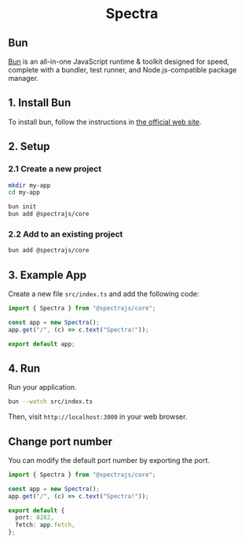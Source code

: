 <h1 align="center">Spectra</h1>

## Bun

[Bun](https://bun.sh) is an all-in-one JavaScript runtime & toolkit
designed for speed, complete with a bundler, test runner, and
Node.js-compatible package manager.

## 1. Install Bun

To install bun, follow the instructions in [the official web site](https://bun.sh).

## 2. Setup

### 2.1 Create a new project

```sh
mkdir my-app
cd my-app

bun init
bun add @spectrajs/core
```

### 2.2 Add to an existing project

```sh
bun add @spectrajs/core
```

## 3. Example App

Create a new file `src/index.ts` and add the following code:

```ts
import { Spectra } from "@spectrajs/core";

const app = new Spectra();
app.get("/", (c) => c.text("Spectra!"));

export default app;
```

## 4. Run

Run your application.

```sh
bun --watch src/index.ts
```

Then, visit `http://localhost:3000` in your web browser.

## Change port number

You can modify the default port number by exporting the port.

```ts
import { Spectra } from "@spectrajs/core";

const app = new Spectra();
app.get("/", (c) => c.text("Spectra!"));

export default {
  port: 8282,
  fetch: app.fetch,
};
```
